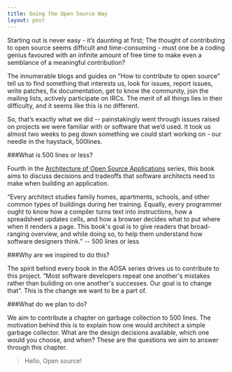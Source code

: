 ```yaml
---
title: Going the Open Source Way
layout: post
---
```

Starting out is never easy - it’s daunting at first; The thought of contributing to open source seems difficult and time-consuming - must one be a coding genius favoured with an infinite amount of free time to make even a semblance of a meaningful contribution?

The innumerable blogs and guides on “How to contribute to open source” tell us to find something that interests us, look for issues, report issues, write patches, fix documentation, get to know the community, join the mailing lists, actively participate on IRCs. The merit of all things lies in their difficulty, and it seems like this is no different.

So, that’s exactly what we did -- painstakingly went through issues raised on projects we were familiar with or software that we’d used. It took us almost two weeks to peg down something we could start working on - our needle in the haystack, 500lines.

###What is 500 lines or less?

Fourth in the [Architecture of Open Source Applications](https://www.aosabook.org) series, this book aims to discuss decisions and tradeoffs that software architects need to make when building an application.

“Every architect studies family homes, apartments, schools, and other common types of buildings during her training. Equally, every programmer ought to know how a compiler turns text into instructions, how a spreadsheet updates cells, and how a browser decides what to put where when it renders a page. This book's goal is to give readers that broad-ranging overview, and while doing so, to help them understand how software designers think.” -- 500 lines or less

###Why are we inspired to do this?

The spirit behind every book in the AOSA series drives us to contribute to this project. “Most software developers repeat one another's mistakes rather than building on one another's successes. Our goal is to change that”. This is the change we want to be a part of.


###What do we plan to do?

We aim to contribute a chapter on garbage collection to 500 lines. The motivation behind this is to explain how one would architect a simple garbage collector. What are the design decisions available, which one would you choose, and when? These are the questions we aim to answer through this chapter.


> Hello, Open source!
